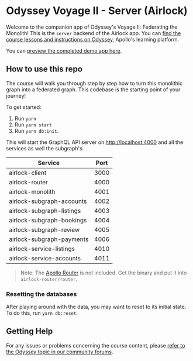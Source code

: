 # Odyssey Voyage II - Server (Airlock)

Welcome to the companion app of Odyssey's Voyage II: Federating the Monolith! This is the `server` backend of the Airlock app. You can [find the course lessons and instructions on Odyssey](http://odyssey.apollographql.com/voyage-part2), Apollo's learning platform.

You can [preview the completed demo app here](https://odyssey-airlock.netlify.app/).

## How to use this repo

The course will walk you through step by step how to turn this monolithic graph into a federated graph. This codebase is the starting point of your journey!

To get started:

1. Run `yarn`
2. Run `yarn start`
3. Run `yarn db:init`.

This will start the GraphQL API server on [http://localhost:4000](http://localhost:4000) and
all the services as well the subgraph's.

| Service                   | Port
|---------------------------| ---
| airlock-client            | 3000
| airlock-router            | 4000
| airlock-monolith          | 4001
| airlock-subgraph-accounts | 4002
| airlock-subgraph-listings | 4003
| airlock-subgraph-bookings | 4004
| airlock-subgraph-review   | 4005
| airlock-subgraph-payments | 4006
| airlock-service-listings  | 4010
| airlock-service-accounts  | 4011

> Note: The [Apollo Router](https://www.apollographql.com/docs/router) is not included. Get the binary and put it into
> `airlock-router/router`.

### Resetting the databases

After playing around with the data, you may want to reset to its initial state.
To do this, run `yarn db:reset`.

## Getting Help

For any issues or problems concerning the course content, please [refer to the Odyssey topic in our community forums](https://community.apollographql.com/tags/c/help/6/odyssey).